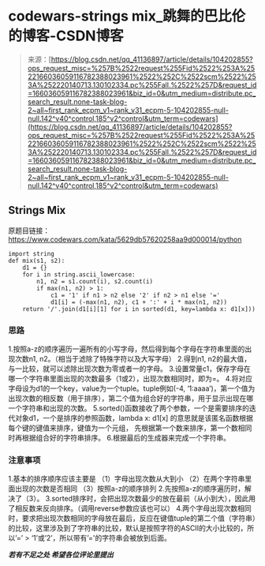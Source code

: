 <!--yml
category: codewars
date: 2022-08-13 11:41:07
-->

# codewars-strings mix_跳舞的巴比伦的博客-CSDN博客

> 来源：[https://blog.csdn.net/qq_41136897/article/details/104202855?ops_request_misc=%257B%2522request%255Fid%2522%253A%2522166036059116782388023961%2522%252C%2522scm%2522%253A%252220140713.130102334.pc%255Fall.%2522%257D&request_id=166036059116782388023961&biz_id=0&utm_medium=distribute.pc_search_result.none-task-blog-2~all~first_rank_ecpm_v1~rank_v31_ecpm-5-104202855-null-null.142^v40^control,185^v2^control&utm_term=codewars](https://blog.csdn.net/qq_41136897/article/details/104202855?ops_request_misc=%257B%2522request%255Fid%2522%253A%2522166036059116782388023961%2522%252C%2522scm%2522%253A%252220140713.130102334.pc%255Fall.%2522%257D&request_id=166036059116782388023961&biz_id=0&utm_medium=distribute.pc_search_result.none-task-blog-2~all~first_rank_ecpm_v1~rank_v31_ecpm-5-104202855-null-null.142^v40^control,185^v2^control&utm_term=codewars)

## Strings Mix

原题目链接：https://www.codewars.com/kata/5629db57620258aa9d000014/python

```
import string
def mix(s1, s2):
    d1 = {}
    for i in string.ascii_lowercase:
        n1, n2 = s1.count(i), s2.count(i)
        if max(n1, n2) > 1:
            c1 = '1' if n1 > n2 else '2' if n2 > n1 else '='
            d1[i] = (-max(n1, n2), c1 + ':' + i * max(n1, n2))
    return '/'.join(d1[i][1] for i in sorted(d1, key=lambda x: d1[x])) 
```

### 思路

1.按照a-z的顺序遍历一遍所有的小写字母，然后得到每个字母在字符串里面的出现次数n1, n2。（相当于滤除了特殊字符以及大写字母）
2.得到n1, n2的最大值，与一比较，就可以滤除出现次数为零或者一的字母。
3.设置常量c1，保存字母在哪一个字符串里面出现的次数最多（1或2），出现次数相同时，即为=。
4.将对应字母设为d1的一个key，value为一个tuple。tuple例如(-4, ‘1:aaaa’)，第一个值为出现次数的相反数（用于排序），第二个值为组合好的字符串，用于显示出现在哪一个字符串和出现的次数。
5.sorted()函数接收了两个参数，一个是需要排序的迭代对象d1，一个是排序的参照函数，lambda x: d1[x] 的意思就是该匿名函数根据每个键的键值来排序，键值为一个元组， 先根据第一个数来排序，第一个数相同时再根据组合好的字符串排序。
6.根据最后的生成器来完成一个字符串。

### 注意事项

1.基本的排序顺序应该主要是
（1）字母出现次数从大到小
（2）在两个字符串里面出现的次数是否相同
（3）按照a-z的顺序排列
2.先按照a-z的顺序遍历时，解决了（3）。
3.sorted排序时，会把出现次数最少的放在最前（从小到大），因此用了相反数来反向排序。（调用reverse参数应该也可以）
4.两个字母出现次数相同时，要求把出现次数相同的字母放在最后，反应在键值tuple的第二个值（字符串）的比较，这里涉及到了字符串的比较，默认是按照字符的ASCII的大小比较的，所以’=’ > ‘1’或’2’，所以带有’='的字符串会被放到后面。

***若有不足之处 希望各位评论里提出***